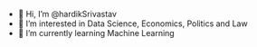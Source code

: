 - 👋 Hi, I’m @hardikSrivastav
- 👀 I’m interested in Data Science, Economics, Politics and Law
- 🌱 I’m currently learning Machine Learning

<!---
hardikSrivastav/hardikSrivastav is a ✨ special ✨ repository because its `README.md` (this file) appears on your GitHub profile.
You can click the Preview link to take a look at your changes.
--->
